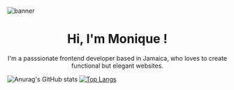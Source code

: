![banner](https://user-images.githubusercontent.com/55692227/167329643-4efae56e-c136-4792-8bd9-ea699bc92c58.png)



<h1 align="center">Hi, I'm Monique !</h1>

<p align="center">I'm a passsionate frontend developer based in Jamaica,  who loves to create functional but elegant websites.</p>


![Anurag's GitHub stats](https://github-readme-stats.vercel.app/api?username=m-oniqu3&theme=gotham&show_icons=true)
[![Top Langs](https://github-readme-stats.vercel.app/api/top-langs/?username=m-oniqu3&theme=gotham&layout=compact)](https://github.com/anuraghazra/github-readme-stats)

<!--
**m-oniqu3/m-oniqu3** is a ✨ _special_ ✨ repository because its `README.md` (this file) appears on your GitHub profile.

Here are some ideas to get you started:

- 🔭 I’m currently working on ...
- 🌱 I’m currently learning ...
- 👯 I’m looking to collaborate on ...
- 🤔 I’m looking for help with ...
- 💬 Ask me about ...
- 📫 How to reach me: ...
- 😄 Pronouns: ...
- ⚡ Fun fact: ...
-->

